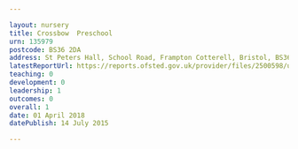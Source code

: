 ```yaml
---

layout: nursery
title: Crossbow  Preschool
urn: 135979
postcode: BS36 2DA
address: St Peters Hall, School Road, Frampton Cotterell, Bristol, BS36 2DA
latestReportUrl: https://reports.ofsted.gov.uk/provider/files/2500598/urn/135979.pdf
teaching: 0
development: 0
leadership: 1
outcomes: 0
overall: 1
date: 01 April 2018 
datePublish: 14 July 2015

---
```

